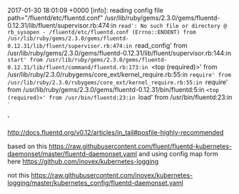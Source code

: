 2017-01-30 18:01:09 +0000 [info]: reading config file path="/fluentd/etc/fluentd.conf"
/usr/lib/ruby/gems/2.3.0/gems/fluentd-0.12.31/lib/fluent/supervisor.rb:474:in `read': No such file or directory @ rb_sysopen - /fluentd/etc/fluentd.conf (Errno::ENOENT)
     from /usr/lib/ruby/gems/2.3.0/gems/fluentd-0.12.31/lib/fluent/supervisor.rb:474:in `read_config'
     from /usr/lib/ruby/gems/2.3.0/gems/fluentd-0.12.31/lib/fluent/supervisor.rb:144:in `start'
     from /usr/lib/ruby/gems/2.3.0/gems/fluentd-0.12.31/lib/fluent/command/fluentd.rb:173:in `<top (required)>'
     from /usr/lib/ruby/2.3.0/rubygems/core_ext/kernel_require.rb:55:in `require'
     from /usr/lib/ruby/2.3.0/rubygems/core_ext/kernel_require.rb:55:in `require'
     from /usr/lib/ruby/gems/2.3.0/gems/fluentd-0.12.31/bin/fluentd:5:in `<top (required)>'
     from /usr/bin/fluentd:23:in `load'
     from /usr/bin/fluentd:23:in `<main>'



http://docs.fluentd.org/v0.12/articles/in_tail#posfile-highly-recommended



based on this
https://raw.githubusercontent.com/fluent/fluentd-kubernetes-daemonset/master/fluentd-daemonset.yaml
and using config map form here
https://github.com/inovex/kubernetes-logging



not this
https://raw.githubusercontent.com/inovex/kubernetes-logging/master/kubernetes_config/fluentd-daemonset.yaml
